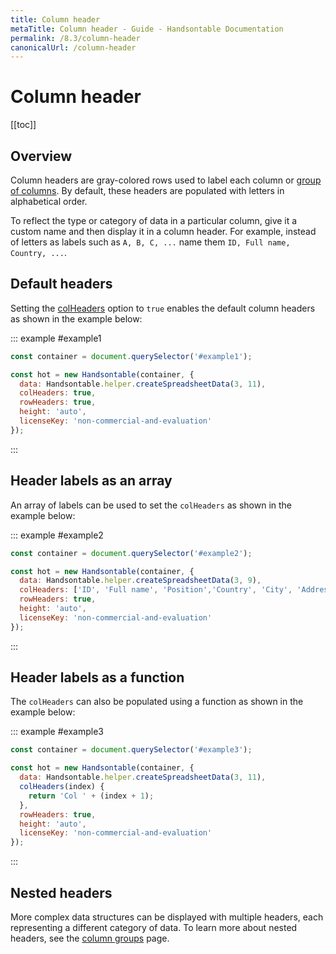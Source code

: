 ```yaml
---
title: Column header
metaTitle: Column header - Guide - Handsontable Documentation
permalink: /8.3/column-header
canonicalUrl: /column-header
---
```


# Column header

[[toc]]

## Overview

Column headers are gray-colored rows used to label each column or [group of columns](@/guides/columns/column-groups.md). By default, these headers are populated with letters in alphabetical order.

To reflect the type or category of data in a particular column, give it a custom name and then display it in a column header. For example, instead of letters as labels such as `A, B, C, ...` name them `ID, Full name, Country, ...`.

## Default headers

Setting the [colHeaders](@/api/options.md#colheaders) option to `true` enables the default column headers as shown in the example below:

::: example #example1
```js
const container = document.querySelector('#example1');

const hot = new Handsontable(container, {
  data: Handsontable.helper.createSpreadsheetData(3, 11),
  colHeaders: true,
  rowHeaders: true,
  height: 'auto',
  licenseKey: 'non-commercial-and-evaluation'
});
```
:::

## Header labels as an array
An array of labels can be used to set the `colHeaders` as shown in the example below:

::: example #example2
```js
const container = document.querySelector('#example2');

const hot = new Handsontable(container, {
  data: Handsontable.helper.createSpreadsheetData(3, 9),
  colHeaders: ['ID', 'Full name', 'Position','Country', 'City', 'Address', 'Zip code', 'Mobile', 'E-mail'],
  rowHeaders: true,
  height: 'auto',
  licenseKey: 'non-commercial-and-evaluation'
});
```
:::

## Header labels as a function
The `colHeaders` can also be populated using a function as shown in the example below:

::: example #example3
```js
const container = document.querySelector('#example3');

const hot = new Handsontable(container, {
  data: Handsontable.helper.createSpreadsheetData(3, 11),
  colHeaders(index) {
    return 'Col ' + (index + 1);
  },
  rowHeaders: true,
  height: 'auto',
  licenseKey: 'non-commercial-and-evaluation'
});
```
:::

## Nested headers

More complex data structures can be displayed with multiple headers, each representing a different category of data. To learn more about nested headers, see the [column groups](@/guides/columns/column-groups.md) page.
